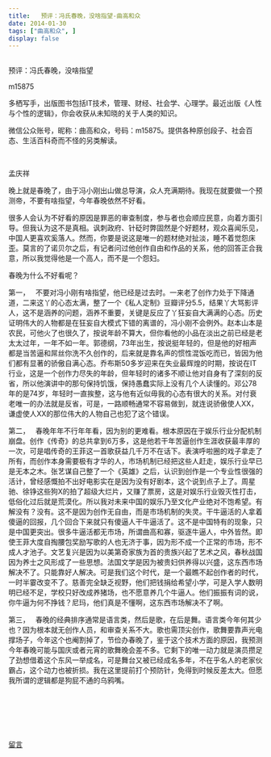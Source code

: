 ```yaml
---
title:   预评：冯氏春晚，没啥指望-曲高和众
date: 2014-01-30
tags: ["曲高和众", ]
display: false
---
```



## 



预评：冯氏春晚，没啥指望




m15875




多栖写手，出版图书包括IT技术，管理、财经、社会学、心理学。最近出版《人性与个性的逻辑》，你会收获从未知晓的关于人类的知识。


微信公众账号，昵称：曲高和众，号码：m15875。提供各种原创段子、社会百态、生活百科奇而不怪的另类解读。

&nbsp;

孟庆祥

晚上就是春晚了，由于冯小刚出山做总导演，众人充满期待。我现在就要做一个预测帝，不要有啥指望，今年春晚依然不好看。

很多人会认为不好看的原因是罪恶的审查制度，参与者也会顺应民意，向着方面引导。但我认为这不是真相。讽刺政府、针砭时弊固然是个好题材，观众喜闻乐见，中国人更喜欢奚落人。然而，你要是说这是唯一的题材绝对扯淡，睡不着觉怨床歪。莫言的了诺贝尔之后，有记者问过他创作自由和作品的关系，他的回答正合我意，所以我觉得他是一个高人，而不是一个怨妇。

春晚为什么不好看呢？

第一，&nbsp;&nbsp; 不要对冯小刚有啥指望，他已经是过去时。一来老了创作力处于下降通道，二来这丫的心态太满，整了一个《私人定制》豆瓣评分5.5，结果丫大骂影评人，这不是涵养的问题，涵养不重要，关键是反应了丫狂妄自大满满的心态。历史证明伟大的人物都是在狂妄自大模式下错的离谱的，冯小刚不会例外。赵本山本是农民，可他火了也很久了，按说年龄不算大，但你看他的小品在淡出之前已经是老太太过年，一年不如一年。郭德纲，73年出生，按说挺年轻的，但是他的好相声都是当苦逼和屌丝你洗不久创作的，后来就是靠名声的惯性混饭吃而已，皆因为他们都有显著的骄傲自满心态。乔布斯50多岁迎来在失业最辉煌的时期，按说在IT行业，这是一个创作力尽失的年龄，但年轻时的诸多不顺让他对自身有了深刻的反省，所以他演讲中的那句保持饥饿，保持愚蠢实际上没有几个人读懂的。邓公78年的是74岁，年轻时一直挨整，这与他有近似毋我的心态有很大的关系。对付衰老唯一的办法就是反省，可是，一路顺畅通常不容易做到，就连说骄傲使人XX，谦虚使人XX的那位伟大的人物自己也犯了这个错误。

第二，&nbsp;&nbsp; 春晚年年不行年年看，因为别的更难看。根本原因在于娱乐行业分配机制崩盘。创作《传奇》的总共拿到6万多，这是他若干年苦逼创作生涯收获最丰厚的一次，可是唱传奇的王菲这一首歌获益几千万不在话下。表演呼啦圈的戏子拿走了所有，而创作本身需要极有才华的人，市场机制已经把这些人赶走，娱乐行业早已是无本之木。张艺谋自己整了一个《英雄》之后，认识到创作是一个专业性很强的活计，曾经感慨拍不出好电影实在是因为没有好剧本，这个说到点子上了。周星驰、徐铮这些狗X的拍了超级大烂片，又赚了票房，这是对娱乐行业毁灭性打击，低俗化过后就是荒漠化。所以我对未来中国的娱乐乃至文化产业绝对不饱希望。有解没有？没有。这不是因为创作无自由，而是市场机制的失灵。干牛逼活的人拿着傻逼的回报，几个回合下来就只有傻逼人干牛逼活了。这不是中国特有的现象，只是中国更突出。很多牛逼活都无市场，所谓曲高和寡，驱逐牛逼人，中外皆然。即使王菲大度自掏腰包奖励写歌的人也无济于事，因为形不成一个正常的市场，形不成人才池子。文艺复兴是因为以美第奇家族为首的贵族兴起了艺术之风，春秋战国因为养士之风形成了一些思想。法国文学是因为被贵妇供养得以兴盛，这东西市场解决不了。只能靠好人解决。可是我们这个时代，是一个最瞧不起创作者的时代，一时半霎改变不了。慈善完全缺乏视野，他们把钱捐给希望小学，可是入学人数明明已经不足，学校只好改成养猪场，也不愿意养几个牛逼人。他们振振有词的说，你牛逼为何不挣钱？尼玛，他们真是不懂啊，这东西市场解决不了啊。

第三，&nbsp;&nbsp; 春晚的经典排序通常是语言类，然后是歌，在后是舞。语言类今年何其少也？因为根本就无创作人员，和审查关系不大。歌也需顶尖创作，歌舞要靠声光电撑场子，今年这个也阉割掉了，节俭办春晚了，鉴于这个技术方面的原因，我预测今年春晚可能与国庆或者元宵的歌舞晚会差不多。它剩下的唯一动力就是演员攒足了劲想借着这个东风一举成名，可是舞台又被已经成名多年，不在乎名人的老家伙霸占，这个动力也被折损。我在这里提前打个预防针，免得到时候反差太大。但愿我所谓的逻辑都是狗屁不通的乌鸦嘴。

&nbsp;

&nbsp;

&nbsp;











[留言](javascript:;)
